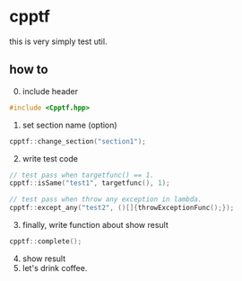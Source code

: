 # cpptf
this is very simply test util.

## how to
0. include header
 ```c++
 #include <Cpptf.hpp>
 ```  
1. set section name (option)
 ```c++
 cpptf::change_section("section1");
 ```
2. write test code
 ```c++
 // test pass when targetfunc() == 1.
 cpptf::isSame("test1", targetfunc(), 1);

 // test pass when throw any exception in lambda.
 cpptf::except_any("test2", ()[]{throwExceptionFunc();});
 ```
3. finally, write function about show result
 ```c++
 cpptf::complete();
 ```
4. show result
5. let's drink coffee.
